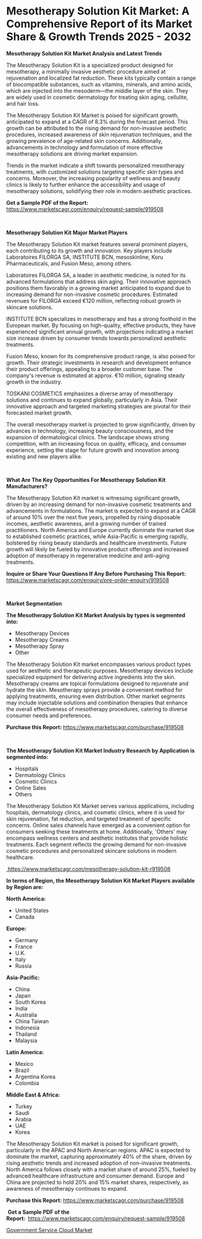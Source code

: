 <p><h1>Mesotherapy Solution Kit Market: A Comprehensive Report of its Market Share & Growth Trends 2025 - 2032</h1></p><p><strong>Mesotherapy Solution Kit Market Analysis and Latest Trends</strong></p>
<p><p>The Mesotherapy Solution Kit is a specialized product designed for mesotherapy, a minimally invasive aesthetic procedure aimed at rejuvenation and localized fat reduction. These kits typically contain a range of biocompatible substances, such as vitamins, minerals, and amino acids, which are injected into the mesoderm—the middle layer of the skin. They are widely used in cosmetic dermatology for treating skin aging, cellulite, and hair loss.</p><p>The Mesotherapy Solution Kit Market is poised for significant growth, anticipated to expand at a CAGR of 8.3% during the forecast period. This growth can be attributed to the rising demand for non-invasive aesthetic procedures, increased awareness of skin rejuvenation techniques, and the growing prevalence of age-related skin concerns. Additionally, advancements in technology and formulation of more effective mesotherapy solutions are driving market expansion. </p><p>Trends in the market indicate a shift towards personalized mesotherapy treatments, with customized solutions targeting specific skin types and concerns. Moreover, the increasing popularity of wellness and beauty clinics is likely to further enhance the accessibility and usage of mesotherapy solutions, solidifying their role in modern aesthetic practices.</p></p>
<p><strong>Get a Sample PDF of the Report:&nbsp;</strong> <a href="https://www.marketscagr.com/enquiry/request-sample/919508?utm_campaign=2176&utm_medium=2&utm_source=Github&utm_content=ia&utm_term=07032025&utm_id=mesotherapy-solution-kit">https://www.marketscagr.com/enquiry/request-sample/919508</a></p>
<p>&nbsp;</p>
<p><strong>Mesotherapy Solution Kit Major Market Players</strong></p>
<p><p>The Mesotherapy Solution Kit market features several prominent players, each contributing to its growth and innovation. Key players include Laboratoires FILORGA SA, INSTITUTE BCN, mesoskinline, Koru Pharmaceuticals, and Fusion Meso, among others. </p><p>Laboratoires FILORGA SA, a leader in aesthetic medicine, is noted for its advanced formulations that address skin aging. Their innovative approach positions them favorably in a growing market anticipated to expand due to increasing demand for non-invasive cosmetic procedures. Estimated revenues for FILORGA exceed €120 million, reflecting robust growth in skincare solutions.</p><p>INSTITUTE BCN specializes in mesotherapy and has a strong foothold in the European market. By focusing on high-quality, effective products, they have experienced significant annual growth, with projections indicating a market size increase driven by consumer trends towards personalized aesthetic treatments.</p><p>Fusion Meso, known for its comprehensive product range, is also poised for growth. Their strategic investments in research and development enhance their product offerings, appealing to a broader customer base. The company's revenue is estimated at approx. €10 million, signaling steady growth in the industry.</p><p>TOSKANI COSMETICS emphasizes a diverse array of mesotherapy solutions and continues to expand globally, particularly in Asia. Their innovative approach and targeted marketing strategies are pivotal for their forecasted market growth.</p><p>The overall mesotherapy market is projected to grow significantly, driven by advances in technology, increasing beauty consciousness, and the expansion of dermatological clinics. The landscape shows strong competition, with an increasing focus on quality, efficacy, and consumer experience, setting the stage for future growth and innovation among existing and new players alike.</p></p>
<p>&nbsp;</p>
<p><strong>What Are The Key Opportunities For Mesotherapy Solution Kit Manufacturers?</strong></p>
<p><p>The Mesotherapy Solution Kit market is witnessing significant growth, driven by an increasing demand for non-invasive cosmetic treatments and advancements in formulations. The market is expected to expand at a CAGR of around 10% over the next five years, propelled by rising disposable incomes, aesthetic awareness, and a growing number of trained practitioners. North America and Europe currently dominate the market due to established cosmetic practices, while Asia-Pacific is emerging rapidly, bolstered by rising beauty standards and healthcare investments. Future growth will likely be fueled by innovative product offerings and increased adoption of mesotherapy in regenerative medicine and anti-aging treatments.</p></p>
<p><strong>Inquire or Share Your Questions If Any Before Purchasing This Report:</strong> <a href="https://www.marketscagr.com/enquiry/pre-order-enquiry/919508?utm_campaign=2176&utm_medium=2&utm_source=Github&utm_content=ia&utm_term=07032025&utm_id=mesotherapy-solution-kit">https://www.marketscagr.com/enquiry/pre-order-enquiry/919508</a></p>
<p>&nbsp;</p>
<p><strong>Market Segmentation</strong></p>
<p><strong>The Mesotherapy Solution Kit Market Analysis by types is segmented into:</strong></p>
<p><ul><li>Mesotherapy Devices</li><li>Mesotherapy Creams</li><li>Mesotherapy Spray</li><li>Other</li></ul></p>
<p><p>The Mesotherapy Solution Kit market encompasses various product types used for aesthetic and therapeutic purposes. Mesotherapy devices include specialized equipment for delivering active ingredients into the skin. Mesotherapy creams are topical formulations designed to rejuvenate and hydrate the skin. Mesotherapy sprays provide a convenient method for applying treatments, ensuring even distribution. Other market segments may include injectable solutions and combination therapies that enhance the overall effectiveness of mesotherapy procedures, catering to diverse consumer needs and preferences.</p></p>
<p><strong>Purchase this Report:&nbsp;</strong><a href="https://www.marketscagr.com/purchase/919508?utm_campaign=2176&utm_medium=2&utm_source=Github&utm_content=ia&utm_term=07032025&utm_id=mesotherapy-solution-kit">https://www.marketscagr.com/purchase/919508</a></p>
<p>&nbsp;</p>
<p><strong>The Mesotherapy Solution Kit Market Industry Research by Application is segmented into:</strong></p>
<p><ul><li>Hospitals</li><li>Dermatology Clinics</li><li>Cosmetic Clinics</li><li>Online Sales</li><li>Others</li></ul></p>
<p><p>The Mesotherapy Solution Kit Market serves various applications, including hospitals, dermatology clinics, and cosmetic clinics, where it is used for skin rejuvenation, fat reduction, and targeted treatment of specific concerns. Online sales channels have emerged as a convenient option for consumers seeking these treatments at home. Additionally, 'Others' may encompass wellness centers and aesthetic institutes that provide holistic treatments. Each segment reflects the growing demand for non-invasive cosmetic procedures and personalized skincare solutions in modern healthcare.</p></p>
<p><a href="https://www.marketscagr.com/mesotherapy-solution-kit-r919508?utm_campaign=2176&utm_medium=2&utm_source=Github&utm_content=ia&utm_term=07032025&utm_id=mesotherapy-solution-kit">&nbsp;https://www.marketscagr.com/mesotherapy-solution-kit-r919508</a></p>
<p><strong>In terms of Region, the Mesotherapy Solution Kit Market Players available by Region are:</strong></p>
<p>
    <p> <strong> North America: </strong>
        <ul>
            <li>United States</li>
            <li>Canada</li>
        </ul>
        </p> 
    <p> <strong> Europe: </strong>
        <ul>
            <li>Germany</li>
            <li>France</li>
            <li>U.K.</li>
            <li>Italy</li>
            <li>Russia</li>
        </ul>
        </p> 
    <p> <strong> Asia-Pacific: </strong>
        <ul>
            <li>China</li>
            <li>Japan</li>
            <li>South Korea</li>
            <li>India</li>
            <li>Australia</li>
            <li>China Taiwan</li>
            <li>Indonesia</li>
            <li>Thailand</li>
            <li>Malaysia</li>
        </ul>
        </p> 
    <p> <strong> Latin America: </strong>
        <ul>
            <li>Mexico</li>
            <li>Brazil</li>
            <li>Argentina Korea</li>
            <li>Colombia</li>
        </ul>
        </p> 
    <p> <strong> Middle East & Africa: </strong>
        <ul>
            <li>Turkey</li>
            <li>Saudi</li>
            <li>Arabia</li>
            <li>UAE</li>
            <li>Korea</li>
        </ul>
    </p>
    </p>
<p><p>The Mesotherapy Solution Kit market is poised for significant growth, particularly in the APAC and North American regions. APAC is expected to dominate the market, capturing approximately 40% of the share, driven by rising aesthetic trends and increased adoption of non-invasive treatments. North America follows closely with a market share of around 25%, fueled by advanced healthcare infrastructure and consumer demand. Europe and China are projected to hold 20% and 15% market shares, respectively, as awareness of mesotherapy continues to expand.</p></p>
<p><strong>Purchase this Report: </strong><a href="https://www.marketscagr.com/purchase/919508?utm_campaign=2176&utm_medium=2&utm_source=Github&utm_content=ia&utm_term=07032025&utm_id=mesotherapy-solution-kit">https://www.marketscagr.com/purchase/919508</a></p>
<p>&nbsp;<strong>Get a Sample PDF of the Report:&nbsp;&nbsp;</strong><a href="https://www.marketscagr.com/enquiry/request-sample/919508?utm_campaign=2176&utm_medium=2&utm_source=Github&utm_content=ia&utm_term=07032025&utm_id=mesotherapy-solution-kit">https://www.marketscagr.com/enquiry/request-sample/919508</a></p>
<p><strong></strong></p>
<p><p><a href="https://github.com/santosh758595/Market-Research-Report-List-7/blob/main/government-service-cloud-market.md?utm_campaign=2176&utm_medium=2&utm_source=Github&utm_content=ia&utm_term=07032025&utm_id=mesotherapy-solution-kit">Government Service Cloud Market</a></p></p>